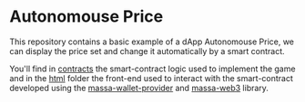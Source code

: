# Autonomouse Price

This repository contains a basic example of a dApp Autonomouse Price, we can display the price set and change it automatically by a smart contract.

You'll find in [contracts](https://github.com/massalabs/massa-sc-examples/tree/main/autonomousprice/contracts)
the smart-contract logic used to implement the game and in the
[html](https://github.com/massalabs/massa-sc-examples/tree/main/autonomousprice/front) folder the front-end used to
interact with the smart-contract developed using the [massa-wallet-provider](https://github.com/massalabs/wallet-provider) and [massa-web3](https://github.com/massalabs/massa-web3) library.
